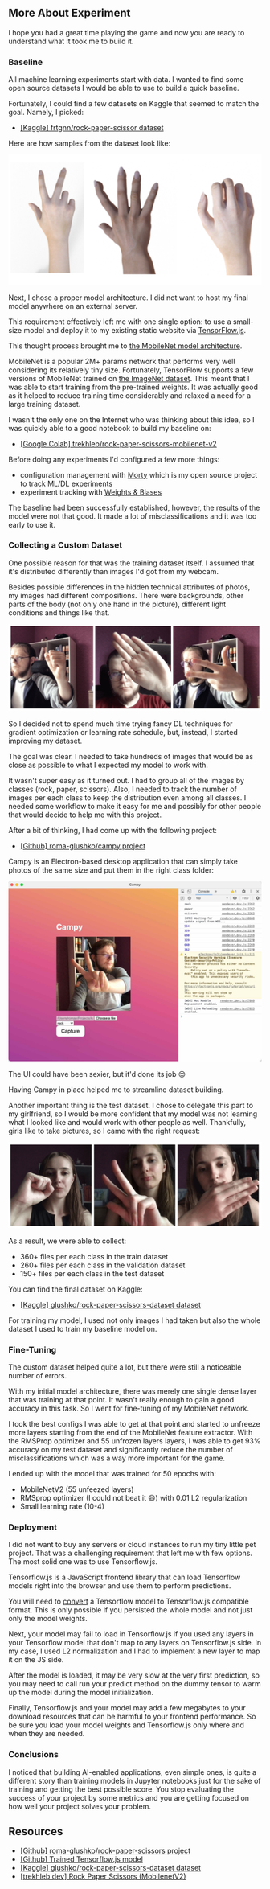 ## More About Experiment

I hope you had a great time playing the game and now you are ready to understand what it took me to build it.

### Baseline

All machine learning experiments start with data. I wanted to find some open source datasets I would be able to use to build a quick baseline.

Fortunately, I could find a few datasets on Kaggle that seemed to match the goal. Namely, I picked:

- [[Kaggle] frtgnn/rock-paper-scissor dataset](https://www.kaggle.com/frtgnn/rock-paper-scissor)

Here are how samples from the dataset look like:

![Samples from frtgnn/rock-paper-scissor dataset](./img/rps-dataset-preview.png "frtgnn/rock-paper-scissor dataset")

Next, I chose a proper model architecture. I did not want to host my final model anywhere on an external server.

This requirement effectively left me with one single option: to use a small-size model and deploy it to my existing static website via [TensorFlow.js](https://www.tensorflow.org/js).

This thought process brought me to [the MobileNet model architecture](https://arxiv.org/abs/1704.04861).

MobileNet is a popular 2M+ params network that performs very well considering its relatively tiny size. Fortunately, TensorFlow supports a few versions of MobileNet trained on [the ImageNet dataset](https://www.image-net.org/). This meant that I was able to start training from the pre-trained weights. It was actually good as it helped to reduce training time considerably and relaxed a need for a large training dataset.

I wasn't the only one on the Internet who was thinking about this idea, so I was quickly able to a good notebook to build my baseline on:

- [[Google Colab] trekhleb/rock-paper-scissors-mobilenet-v2](https://colab.research.google.com/github/trekhleb/machine-learning-experiments/blob/master/experiments/rock_paper_scissors_mobilenet_v2/rock_paper_scissors_mobilenet_v2.ipynb)

Before doing any experiments I'd configured a few more things:

- configuration management with [Morty](https://github.com/roma-glushko/morty) which is my open source project to track ML/DL experiments
- experiment tracking with [Weights & Biases](https://wandb.com/)

The baseline had been successfully established, however, the results of the model were not that good. It made a lot of misclassifications and it was too early to use it.

### Collecting a Custom Dataset

One possible reason for that was the training dataset itself. I assumed that it's distributed differently than images I'd got from my webcam.

Besides possible differences in the hidden technical attributes of photos, my images had different compositions. There were backgrounds, other parts of the body (not only one hand in the picture), different light conditions and things like that.

![Me collecting samples for a custom rock-paper-scissors dataset](./img/rps-custom-dataset.png "Me collecting samples for a custom rock-paper-scissors dataset")

So I decided not to spend much time trying fancy DL techniques for gradient optimization or learning rate schedule, but, instead, I started improving my dataset.

The goal was clear. I needed to take hundreds of images that would be as close as possible to what I expected my model to work with.

It wasn't super easy as it turned out. I had to group all of the images by classes (rock, paper, scissors). Also, I needed to track the number of images per each class to keep the distribution even among all classes. I needed some workflow to make it easy for me and possibly for other people that would decide to help me with this project.

After a bit of thinking, I had come up with the following project:

- [[Github] roma-glushko/campy project](https://github.com/roma-glushko/campy)

Campy is an Electron-based desktop application that can simply take photos of the same size and put them in the right class folder:

![Campy UI](./img/campy.jpg "Campy UI")

The UI could have been sexier, but it'd done its job <span role="img">😌</span>

Having Campy in place helped me to streamline dataset building.

Another important thing is the test dataset. I chose to delegate this part to my girlfriend, so I would be more confident that my model was not learning what I looked like and would work with other people as well. Thankfully, girls like to take pictures, so I came with the right request:

![Test Dataset](./img/rps-custom-test-dataset.png "Test Dataset")

As a result, we were able to collect:

- 360+ files per each class in the train dataset
- 260+ files per each class in the validation dataset
- 150+ files per each class in the test dataset

You can find the final dataset on Kaggle:

- [[Kaggle] glushko/rock-paper-scissors-dataset dataset](https://www.kaggle.com/glushko/rock-paper-scissors-dataset)

For training my model, I used not only images I had taken but also the whole dataset I used to train my baseline model on.

### Fine-Tuning

The custom dataset helped quite a lot, but there were still a noticeable number of errors.

With my initial model architecture, there was merely one single dense layer that was training at that point. It wasn't really enough to gain a good accuracy in this task. So I went for fine-tuning of my MobileNet network.

I took the best configs I was able to get at that point and started to unfreeze more layers starting from the end of the MobileNet feature extractor. With the RMSProp optimizer and 55 unfrozen layers
layers, I was able to get 93% accuracy on my test dataset and significantly reduce the number of misclassifications which was a way more important for the game.

I ended up with the model that was trained for 50 epochs with:

- MobileNetV2 (55 unfeezed layers)
- RMSprop optimizer (I could not beat it <span role="img">😄</span>) with 0.01 L2 regularization
- Small learning rate (10-4)

### Deployment

I did not want to buy any servers or cloud instances to run my tiny little pet project. That was a challenging requirement that left me with few options. The most solid one was to use Tensorflow.js.

Tensorflow.js is a JavaScript frontend library that can load Tensorflow models right into the browser and use them to perform predictions.

You will need to [convert](https://www.tensorflow.org/js/tutorials/conversion/import_keras) a Tensorflow model to Tensorflow.js compatible format. This is only possible if you persisted the whole model and not just only the model weights.

Next, your model may fail to load in Tensorflow.js if you used any layers in your Tensorflow model that don't map to any layers on Tensorflow.js side. In my case, I used L2 normalization and I had to implement a new layer to map it on the JS side.

After the model is loaded, it may be very slow at the very first prediction, so you may need to call run your predict method on the dummy tensor to warm up the model during the model initialization.

Finally, Tensorflow.js and your model may add a few megabytes to your download resources that can be harmful to your frontend performance. So be sure you load your model weights and Tensorflow.js only where and when they are needed.

### Conclusions

I noticed that building AI-enabled applications, even simple ones, is quite a different story than training models in Jupyter notebooks just for the sake of training and getting the best possible score. You stop evaluating the success of your project by some metrics and you are getting focused on how well your project solves your problem.

## Resources

- [[Github] roma-glushko/rock-paper-scissors project](https://github.com/roma-glushko/rock-paper-scissors)
- [[Github] Trained Tensorflow.js model](https://github.com/roma-glushko/romaglushko.com-lab/tree/master/rock-paper-scissors)
- [[Kaggle] glushko/rock-paper-scissors-dataset dataset](https://www.kaggle.com/glushko/rock-paper-scissors-dataset)
- [[trekhleb.dev] Rock Paper Scissors (MobilenetV2)](https://trekhleb.dev/machine-learning-experiments/#/experiments/RockPaperScissorsMobilenetV2)

